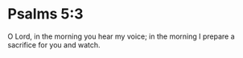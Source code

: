 # Psalms 5:3

O Lord, in the morning you hear my voice; in the morning I prepare a sacrifice for you and watch.
